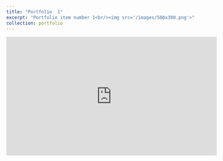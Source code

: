 ```yaml
---
title: "Portfolio  1"
excerpt: "Portfolio item number 1<br/><img src='/images/500x300.png'>"
collection: portfolio
---
```



<iframe width="560" height="315" src="https://www.youtube.com/embed/1ApCBAW2MzY" title="YouTube video player" frameborder="0" allow="accelerometer; autoplay; clipboard-write; encrypted-media; gyroscope; picture-in-picture" allowfullscreen></iframe>